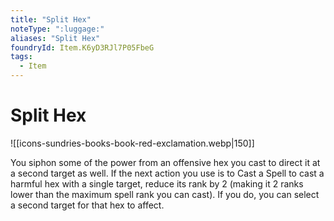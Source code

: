 ```yaml
---
title: "Split Hex"
noteType: ":luggage:"
aliases: "Split Hex"
foundryId: Item.K6yD3RJl7P05FbeG
tags:
  - Item
---
```


# Split Hex
![[icons-sundries-books-book-red-exclamation.webp|150]]

You siphon some of the power from an offensive hex you cast to direct it at a second target as well. If the next action you use is to Cast a Spell to cast a harmful hex with a single target, reduce its rank by 2 (making it 2 ranks lower than the maximum spell rank you can cast). If you do, you can select a second target for that hex to affect.
